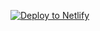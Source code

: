 

<a href="https://app.netlify.com/start/deploy?repository=https://github.com/mtolk/linkin-it-all-starter-website"><img src="https://www.netlify.com/img/deploy/button.svg" alt="Deploy to Netlify"></a>